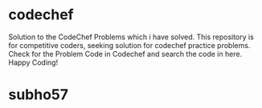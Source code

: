 # codechef
Solution to the CodeChef Problems which i have solved.
This repository is for competitive coders, seeking solution for codechef practice problems. 
Check for the Problem Code in Codechef and search the code in here. 
Happy Coding! 
# subho57

